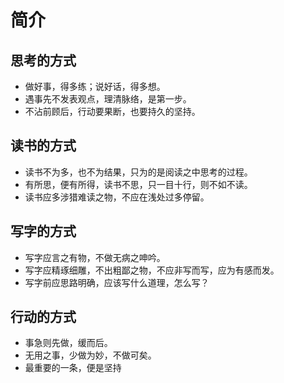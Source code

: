 # 简介

## 思考的方式

- 做好事，得多练；说好话，得多想。
- 遇事先不发表观点，理清脉络，是第一步。
- 不沾前顾后，行动要果断，也要持久的坚持。

## 读书的方式

- 读书不为多，也不为结果，只为的是阅读之中思考的过程。
- 有所思，便有所得，读书不思，只一目十行，则不如不读。
- 读书应多涉猎难读之物，不应在浅处过多停留。

## 写字的方式

- 写字应言之有物，不做无病之呻吟。
- 写字应精琢细雕，不出粗鄙之物，不应非写而写，应为有感而发。
- 写字前应思路明确，应该写什么道理，怎么写？

## 行动的方式

- 事急则先做，缓而后。
- 无用之事，少做为妙，不做可矣。
- 最重要的一条，便是坚持